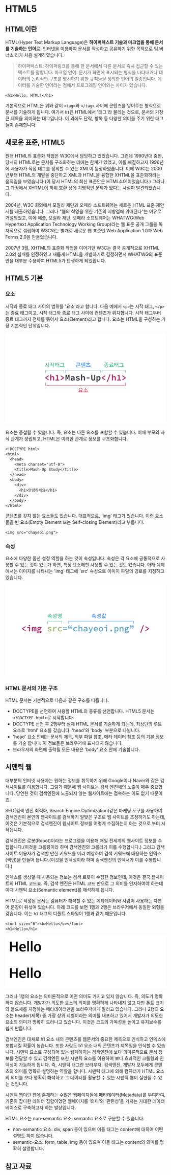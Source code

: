 # HTML5

## HTML이란

HTML\(Hyper Text Markup Language\)은 **하이퍼텍스트 기술과 마크업을 통해 문서를 기술하는 언어**로, 인터넷을 이용하여 문서를 작성하고 공유하기 위한 목적으로 팀 버너스 리가 처음 설계하였습니다.

> 하이퍼텍스트: 하이퍼링크를 통해 한 문서에서 다른 문서로 즉시 접근할 수 있는 텍스트를 말합니다. 마크업 언어: 문서가 화면에 표시되는 형식을 나타내거나 데이터의 논리적인 구조를 명시하기 위한 규칙들을 정의한 언어의 일종입니다. 데이터를 기술한 언어라는 점에서 프로그래밍 언어와는 차이가 있습니다.

```markup
<h1>Hello, HTML!</h1>
```

기본적으로 HTML은 위와 같이 `<tag>`와 `</tag>` 사이에 콘텐츠를 넣어주는 형식으로 문서를 기술하게 됩니다. 여기서 `h1`은 HTML에서 '태그'라 불리는 것으로, 문서의 가장 큰 제목을 의미하는 태그입니다. 이 외에도 단락, 항목 등 다양한 의미를 주기 위한 태그들이 존재합니다.

## 새로운 표준, HTML5

원래 HTML의 표준화 작업은 W3C에서 담당하고 있었습니다. 그런데 1990년대 중반, 당시의 HTML로는 문서를 구조화하는 데에는 한계가 있었고, 이를 해결하고자 1996년에 사용자가 직접 태그를 정의할 수 있는 XML이 등장하였습니다. 이에 W3C는 2000년부터 HTML의 개발을 중단하고 XML과 HTML을 융합한 XHTML을 표준화하려는 움직임을 보였습니다.\(이 당시 HTML의 최신 표준안은 HTML4.01이었습니다.\) 그러나 그 과정에서 XHTML이 하위 호환 상에 치명적인 문제가 있다는 사실이 발견되었습니다.

2004년, W3C 회의에서 모질라 재단과 오페라 소프트웨어는 새로운 HTML 표준 제안서를 제출하였습니다. 그러나 "웹의 혁명을 위한 기존의 지향점에 위배된다"는 이유로 거절되었고, 이에 애플, 모질라 재단, 오페라 소프트웨어는 WHATWG\(Web Hypertext Application Technology Working Group\)라는 웹 표준 공개 그룹을 독자적으로 설립하여 W3C와는 별개로 새로운 웹 표준인 Web Application 1.0과 Web Forms 2.0을 만들었습니다.

2007년 3월, XHTML의 표준화 작업을 이어가던 W3C는 결국 공개적으로 XHTML 2.0의 실패를 인정하였고 새롭게 HTML을 개발하기로 결정하면서 WHATWG의 표준안을 대부분 수용하여 HTML5가 탄생하게 되었습니다.

## HTML5 기본

### 요소

시작과 종료 태그 사이의 범위를 '요소'라고 합니다. 다음 예에서 `<p>`는 시작 태그, `</p>`는 종료 태그이고, 시작 태그와 종료 태그 사이에 컨텐츠가 위치합니다. 시작 태그부터 종료 태그까지 전체를 묶어서 요소\(Element\)라고 합니다. 요소는 HTML을 구성하는 가장 기본적인 단위입니다.

![HTML &#xC694;&#xC18C;\(Element\)](../.gitbook/assets/element.jpg)

요소는 중첩될 수 있습니다. 즉, 요소는 다른 요소를 포함할 수 있습니다. 이때 부모와 자식 관계가 성립되고, HTML은 이러한 관계로 정보를 구조화합니다.

```markup
<!DOCTYPE html>
<html>
  <head>
    <meta charset="utf-8">
    <title>Mash-Up Study</title>
  </head>
  <body>
    <div>
      <h1>안녕하세요</h1>
    </div>
  </body>
</html>
```

콘텐츠를 갖지 않는 요소들도 있습니다. 대표적으로, 'img' 태그가 있습니다. 이런 요소들을 빈 요소\(Empty Element 또는 Self-closing Element\)라고 부릅니다.

```markup
<img src="chayeoi.png">
```

### 속성

요소에 다양한 옵션 설정 역할을 하는 것이 속성입니다. 속성은 각 요소에 공통적으로 사용할 수 있는 것이 있는가 하면, 특정 요소에만 사용할 수 있는 것도 있습니다. 아래 예제에서는 이미지를 나타내는 'img' 태그에 'src' 속성으로 이미지 파일의 경로를 지정하고 있습니다.

![HTML &#xC18D;&#xC131;\(Attribute\)](../.gitbook/assets/attribute.jpg)

### HTML 문서의 기본 구조

HTML 문서는 기본적으로 다음과 같은 구조를 따릅니다.

* DOCTYPE을 선언하여 사용할 HTML의 종류를 선언합니다. HTML5 문서는 `<!DOCTYPE html>`로 시작합니다.
* DOCTYPE 선언 후 2행부터 실제 HTML 문서를 기술하게 되는데, 최상단의 루트 요소로 'html' 요소를 갖습니다. 'head'와 'body' 부분으로 나뉩니다.
* 'head' 요소 안에는 문서의 제목, 외부 파일 참조, 메타 데이터 참조 등의 기본 정보를 기술 합니다. 이 정보들은 브라우저에 표시되지 않습니다.
* 브라우저의 화면에 출력될 모든 내용은 'body' 요소 안에 기술합니다.

## 시맨틱 웹

대부분의 인터넷 사용자는 원하는 정보를 취득하기 위해 Google이나 Naver와 같은 검색사이트를 이용합니다. 그렇기 때문에 웹 사이트는 검색 엔진에의 노출이 매우 중요합니다. 당연한 것이 검색엔진에 노출되지 않는 웹사이트에는 접속하는 이도 없기 때문이죠.

SEO\(검색 엔진 최적화, Search Engine Optimization\)같은 마케팅 도구를 사용하여 검색엔진이 본인의 웹사이트를 검색하기 알맞은 구조로 웹 사이트를 조정하기도 하는데, 이것은 기본적으로 검색엔진이 웹사이트 정보를 어떻게 수집하는지 아는 것으로 부터 시작됩니다.

검색엔진은 로봇\(Robot\)이라는 프로그램을 이용해 매일 전세계의 웹사이트 정보를 수집합니다.\(이것을 크롤링이라 하며 검색엔진의 크롤러가 이를 수행합니다.\) 그리고 검색 사이트 이용자가 검색할 만한 키워드를 미리 예상하여 검색 키워드에 대응하는 인덱스\(색인\)을 만들어 둡니다.\(이것을 인덱싱이라 하며 검색엔진의 인덱서가 이를 수행합니다.\)

인덱스를 생성할 때 사용되는 정보는 검색 로봇이 수집한 정보인데, 이것은 결국 웹사이트의 HTML 코드죠. 즉, 검색 엔진은 HTML 코드 만으로 그 의미를 인지하여야 하는데 이때 시맨틱 요소\(Semantic element\)를 해석하게 됩니다.

HTML로 작성된 문서는 컴퓨터가 해석할 수 있는 메타데이터와 사람이 사용하는 자연어 문장이 뒤섞여 있습니다. 아래 코드를 보면 1행과 2행은 브라우저에서 동일한 외형을 갖습니다. 이는 `h1` 태그의 디폴트 스타일이 1행과 같기 때문입니다.

```markup
<font size="6"><b>Hello</b></font>
<h1>Hello</h1>
```

![non-semantic &#xC694;&#xC18C;&#xC640; semantic &#xC694;&#xC18C;](../.gitbook/assets/non-semantic-vs-semantic.png)

그러나 1행의 요소는 의미론적으로 어떤 의미도 가지고 있지 않습니다. 즉, 의도가 명확하지 않습니다. 개발자가 의도한 요소의 의미를 명확하게 나타내지 않고 다만 폰트 크기와 볼드체를 지정하는 메타데이터만을 브라우저에게 알리고 있습니다. 그러나 2행의 요소는 header\(제목\) 중 가장 상위 레벨이라는 의미를 내포하고 있어서 개발자가 의도한 요소의 의미가 명확히 드러나고 있습니다. 이것은 코드의 가독성을 높이고 유지보수를 쉽게 만듭니다.

검색엔진은 대체로 h1 요소 내의 콘텐츠를 웹문서의 중요한 제목으로 인식하고 인덱스에 포함시킬 확률이 높습니다. 또한 사람도 h1 요소 내의 콘텐츠가 제목임을 인식할 수 있습니다. 시맨틱 요소로 구성되어 있는 웹페이지는 검색엔진에 보다 의미론적으로 문서 정보를 전달할 수 있고 검색엔진 또한 시맨틱 요소를 이용하여 보다 효과적인 크롤링과 인덱싱이 가능하게 됩니다. 즉, 시맨틱 태그란 브라우저, 검색엔진, 개발자 모두에게 콘텐츠의 의미를 명확히 설명하는 역할을 합니다. 시맨틱 태그에 의해 컴퓨터가 HTML 요소의 의미를 보다 명확히 해석하고 그 데이터를 활용할 수 있는 시맨틱 웹이 실현될 수 있는 것입니다.

시맨틱 웹이란 웹에 존재하는 수많은 웹페이지들에 메타데이터\(Metadata\)를 부여하여, 기존의 잡다한 데이터 집합이었던 웹페이지를 ‘의미’와 ‘관련성’을 가지는 거대한 데이터베이스로 구축하고자 하는 발상입니다.

HTML 요소는 non-semantic 요소, semantic 요소로 구분할 수 있습니다.

* non-semantic 요소: div, span 등이 있으며 이들 태그는 content에 대하여 어떤 설명도 하지 않습니다.
* semantic-요소: form, table, img 등이 있으며 이들 태그는 content의 의미를 명확히 설명합니다.

## 참고 자료

